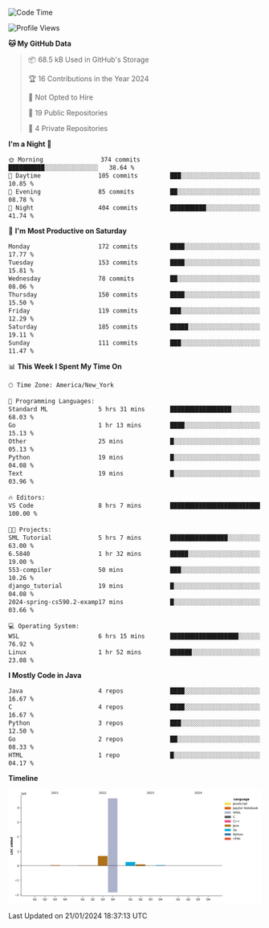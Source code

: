 <!--START_SECTION:waka-->
![Code Time](http://img.shields.io/badge/Code%20Time-5%20hrs%2027%20mins-blue)

![Profile Views](http://img.shields.io/badge/Profile%20Views-78-blue)

**🐱 My GitHub Data** 

> 📦 68.5 kB Used in GitHub's Storage 
 > 
> 🏆 16 Contributions in the Year 2024
 > 
> 🚫 Not Opted to Hire
 > 
> 📜 19 Public Repositories 
 > 
> 🔑 4 Private Repositories 
 > 
**I'm a Night 🦉** 

```text
🌞 Morning                374 commits         ██████████░░░░░░░░░░░░░░░   38.64 % 
🌆 Daytime                105 commits         ███░░░░░░░░░░░░░░░░░░░░░░   10.85 % 
🌃 Evening                85 commits          ██░░░░░░░░░░░░░░░░░░░░░░░   08.78 % 
🌙 Night                  404 commits         ██████████░░░░░░░░░░░░░░░   41.74 % 
```
📅 **I'm Most Productive on Saturday** 

```text
Monday                   172 commits         ████░░░░░░░░░░░░░░░░░░░░░   17.77 % 
Tuesday                  153 commits         ████░░░░░░░░░░░░░░░░░░░░░   15.81 % 
Wednesday                78 commits          ██░░░░░░░░░░░░░░░░░░░░░░░   08.06 % 
Thursday                 150 commits         ████░░░░░░░░░░░░░░░░░░░░░   15.50 % 
Friday                   119 commits         ███░░░░░░░░░░░░░░░░░░░░░░   12.29 % 
Saturday                 185 commits         █████░░░░░░░░░░░░░░░░░░░░   19.11 % 
Sunday                   111 commits         ███░░░░░░░░░░░░░░░░░░░░░░   11.47 % 
```


📊 **This Week I Spent My Time On** 

```text
🕑︎ Time Zone: America/New_York

💬 Programming Languages: 
Standard ML              5 hrs 31 mins       █████████████████░░░░░░░░   68.03 % 
Go                       1 hr 13 mins        ████░░░░░░░░░░░░░░░░░░░░░   15.13 % 
Other                    25 mins             █░░░░░░░░░░░░░░░░░░░░░░░░   05.13 % 
Python                   19 mins             █░░░░░░░░░░░░░░░░░░░░░░░░   04.08 % 
Text                     19 mins             █░░░░░░░░░░░░░░░░░░░░░░░░   03.96 % 

🔥 Editors: 
VS Code                  8 hrs 7 mins        █████████████████████████   100.00 % 

🐱‍💻 Projects: 
SML Tutorial             5 hrs 7 mins        ████████████████░░░░░░░░░   63.00 % 
6.5840                   1 hr 32 mins        █████░░░░░░░░░░░░░░░░░░░░   19.00 % 
553-compiler             50 mins             ███░░░░░░░░░░░░░░░░░░░░░░   10.26 % 
django_tutorial          19 mins             █░░░░░░░░░░░░░░░░░░░░░░░░   04.08 % 
2024-spring-cs590.2-examp17 mins             █░░░░░░░░░░░░░░░░░░░░░░░░   03.66 % 

💻 Operating System: 
WSL                      6 hrs 15 mins       ███████████████████░░░░░░   76.92 % 
Linux                    1 hr 52 mins        ██████░░░░░░░░░░░░░░░░░░░   23.08 % 
```

**I Mostly Code in Java** 

```text
Java                     4 repos             ████░░░░░░░░░░░░░░░░░░░░░   16.67 % 
C                        4 repos             ████░░░░░░░░░░░░░░░░░░░░░   16.67 % 
Python                   3 repos             ███░░░░░░░░░░░░░░░░░░░░░░   12.50 % 
Go                       2 repos             ██░░░░░░░░░░░░░░░░░░░░░░░   08.33 % 
HTML                     1 repo              █░░░░░░░░░░░░░░░░░░░░░░░░   04.17 % 
```



**Timeline**

![Lines of Code chart](https://raw.githubusercontent.com/fqzz2000/fqzz2000/main/assets/bar_graph.png)


 Last Updated on 21/01/2024 18:37:13 UTC
<!--END_SECTION:waka-->
